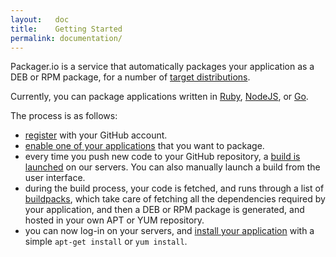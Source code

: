 ```yaml
---
layout:   doc
title:    Getting Started
permalink: documentation/
---
```


Packager.io is a service that automatically packages your application as a DEB or RPM package, for a number of [target distributions][distributions].

Currently, you can package applications written in [Ruby][ruby], [NodeJS][nodejs], or [Go][go].

The process is as follows:

* [register][register] with your GitHub account.
* [enable one of your applications][enable] that you want to package.
* every time you push new code to your GitHub repository, a [build is launched][build] on our servers. You can also manually launch a build from the user interface.
* during the build process, your code is fetched, and runs through a list of [buildpacks][buildpacks], which take care of fetching all the dependencies required by your application, and then a DEB or RPM package is generated, and hosted in your own APT or YUM repository.
* you can now log-in on your servers, and [install your application][install] with a simple `apt-get install` or `yum install`.

[distributions]: ./distributions/
[ruby]: ./ruby/
[nodejs]: ./nodejs/
[go]: ./golang/
[register]: ./register/
[enable]: ./enable-application-for-packaging/
[build]: ./launch-build/
[install]: ./install-configure-run-package/
[buildpacks]: ./buildpacks/

